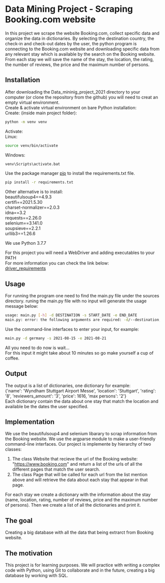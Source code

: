 # Data Mining Project - Scraping Booking.com website

In this project we scrape the website Booking.com, collect specific data and organize the data in dictionaries.
By selecting the destination country, the check-in and check-out dates by the user, the python program is connecting to the Booking.com website and downloading specific data from any relevant stay which is available by the search on the Booking website.
From each stay we will save the name of the stay, the location, the rating, the number of reviews, the price and the maximum number of persons.

## Installation
After downloading the Data_mininig_project_2021 directory to your computer (or clone the repository from the github) you will need to creat an empty virtual environment.  
Create & activate virtual environment on bare Python installation: \
Create: (inside main project folder):
```bash
python -m venv venv
```
Activate: \
Linux: 
```bash
source venv/bin/activate
```
Windows: 
```bash
venv\Scripts\activate.bat
```
Use the package manager [pip](https://pip.pypa.io/en/stable/) to install the requirements.txt file. 
```bash
pip install -r requirements.txt
```
Other alternative is to install: \
beautifulsoup4==4.9.3 \
certifi==2021.5.30 \
charset-normalizer==2.0.3 \
idna==3.2 \
requests==2.26.0 \
selenium==3.141.0 \
soupsieve==2.2.1 \
urllib3==1.26.6 

We use Python 3.7.7 

For this project you will need a WebDriver and adding executables to your PATH \
For more information you can check the link below: \
[driver_requirements](https://www.selenium.dev/documentation/en/webdriver/driver_requirements/)
## Usage

For running the program one need to find the main.py file under the sources directory.
runing the main.py file with no input will generate the usage message below:

```bash
usage: main.py [-h] -d DESTINATION -s START_DATE -e END_DATE
main.py: error: the following arguments are required: -d/--destination, -s/--start_date, -e/--end_date
```
Use the command-line interfaces to enter your input, for example:

```bash
main.py -d germany -s 2021-08-15 -e 2021-08-21
```
All you need to do now is wait... \
For this input it might take about 10 minutes so go make yourself a cup of coffee.

## Output
The output is a list of dictionaries, one dictionary for example: \
{'name': 'Wyndham Stuttgart Airport Messe', 'location': 'Stuttgart', 'rating': '8', 'reviewers_amount': '3', 'price': 1616, 'max persons': '2'} \
Each dictionary contain the data about one stay that match the location and available be the dates the user specified.

## Implementation
We use the beautifulsoup4 and selenium libarary to scrap information from the Booking website.
We use the argparse module to make a user-friendly command-line interfaces.
Our project is implemente by hierarchy of two classes:
1. The class Website that recieve the url of the Booking website: "https://www.booking.com" and return a list of the urls of all the different pages that match the user search.
2. The class Page that will be called for each url from the list mention above and will retrieve the data about each stay that appear in that page. 

For each stay we create a dictionary with the information about the stay (name, location, rating, number of reviews, price and the maximum number of persons).
Then we create a list of all the dictionaries and print it.

## The goal
Creating a big database with all the data that being extrarct from Booking website. 

## The motivation
This project is for learning purposes. We will practice with writing a complex code with Python, using Git to collaborate and in the future, creating a big database by working with SQL.
